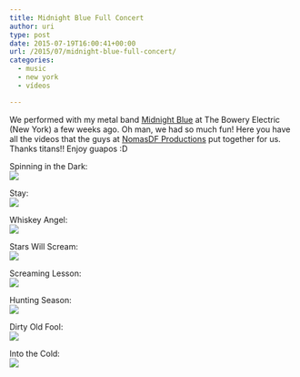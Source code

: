 ```yaml
---
title: Midnight Blue Full Concert
author: uri
type: post
date: 2015-07-19T16:00:41+00:00
url: /2015/07/midnight-blue-full-concert/
categories:
  - music
  - new york
  - vídeos

---
```

We performed with my metal band [Midnight Blue][1] at The Bowery Electric (New York) a few weeks ago. Oh man, we had so much fun! Here you have all the videos that the guys at [NomasDF Productions][2] put together for us. Thanks titans!! Enjoy guapos :D  

Spinning in the Dark:  
[![](http://img.youtube.com/vi/6jrbBXiFElQ/0.jpg)](https://youtube.com/watch?v=6jrbBXiFElQ) 

Stay:  
[![](http://img.youtube.com/vi/k8xuvvsTKe8/0.jpg)](https://youtube.com/watch?v=k8xuvvsTKe8) 

Whiskey Angel:  
[![](http://img.youtube.com/vi/Cd9IZhIh63Y/0.jpg)](https://youtube.com/watch?v=Cd9IZhIh63Y) 

Stars Will Scream:  
[![](http://img.youtube.com/vi/DczduivyZT8/0.jpg)](https://youtube.com/watch?v=DczduivyZT8) 

Screaming Lesson:  
[![](http://img.youtube.com/vi/xp0Y1vEY06c/0.jpg)](https://youtube.com/watch?v=xp0Y1vEY06c) 

Hunting Season:  
[![](http://img.youtube.com/vi/Z71o5z9nU1s/0.jpg)](https://youtube.com/watch?v=Z71o5z9nU1s) 

Dirty Old Fool:  
[![](http://img.youtube.com/vi/aFruu7dGHUo/0.jpg)](https://youtube.com/watch?v=aFruu7dGHUo) 

Into the Cold:  
[![](http://img.youtube.com/vi/sBpXxS5ok2M/0.jpg)](https://youtube.com/watch?v=sBpXxS5ok2M) 

 [1]: http://midnightblue.bandcamp.com
 [2]: http://productions.nomasdf.com